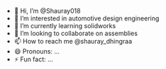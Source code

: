 - 👋 Hi, I’m @Shauray018
- 👀 I’m interested in automotive design engineering
- 🌱 I’m currently learning solidworks
- 💞️ I’m looking to collaborate on assemblies 
- 📫 How to reach me @shauray_dhingraa
- 😄 Pronouns: ...
- ⚡ Fun fact: ...

<!---
Shauray018/Shauray018 is a ✨ special ✨ repository because its `README.md` (this file) appears on your GitHub profile.
You can click the Preview link to take a look at your changes.
--->
